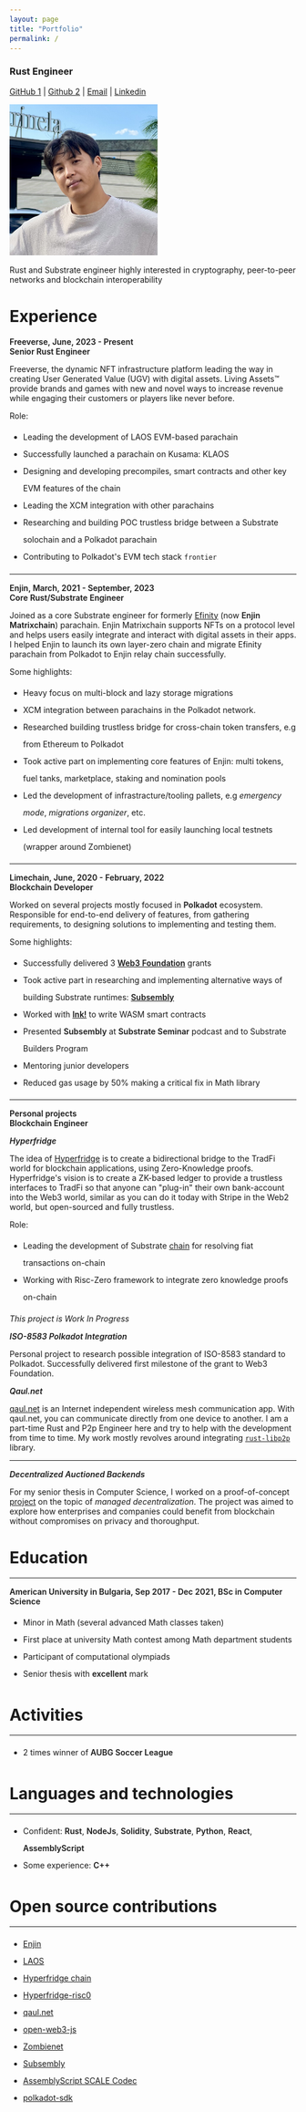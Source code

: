 ```yaml
---
layout: page
title: "Portfolio"
permalink: /
---
```


<style type="text/css">
  .wrapper {
    max-width: -webkit-calc(960px - (30px * 2));
    max-width: calc(960px - (30px * 2));
  }
  strong {
    font-weight: 600;
  }
  hr {
    margin-bottom: 15px;
  }

  li {
    line-height: 30px;
  }

  img[src*="#profile"] {
    width: 15%;
    height: 15%;
    position: relative;
  }
</style>

### Rust Engineer
[GitHub 1](https://github.com/dastansam) | [Github 2](https://github.com/dastanbeksamatov) | [Email](mailto:dastanbeksamatov@gmail.com) | [Linkedin](https://www.linkedin.com/in/dastanbek-samatov-30ab71128/)

<img src="/assets/IMG_0241.jpg" alt="drawing" width="260"/>

Rust and Substrate engineer highly interested in cryptography, peer-to-peer networks and blockchain interoperability

# Experience 

**Freeverse, June, 2023 - Present <br> Senior Rust Engineer**

Freeverse, the dynamic NFT infrastructure platform leading the way in creating User Generated Value (UGV) with digital assets. Living Assets™ provide brands and games with new and novel ways to increase revenue while engaging their customers or players like never before.

Role:

- Leading the development of LAOS EVM-based parachain
- Successfully launched a parachain on Kusama: KLAOS
- Designing and developing precompiles, smart contracts and other key EVM features of the chain
- Leading the XCM integration with other parachains
- Researching and building POC trustless bridge between a Substrate solochain and a Polkadot parachain
- Contributing to Polkadot's EVM tech stack `frontier`

---
**Enjin, March, 2021 - September, 2023 <br> Core Rust/Substrate Engineer**

Joined as a core Substrate engineer for formerly [Efinity](https://efinity.io) (now **Enjin Matrixchain**) parachain. Enjin Matrixchain supports NFTs on a protocol level and helps users easily integrate and interact with digital assets in their apps. I helped Enjin to launch its own layer-zero chain and migrate Efinity parachain from Polkadot to Enjin relay chain successfully.

Some highlights:

- Heavy focus on multi-block and lazy storage migrations
- XCM integration between parachains in the Polkadot network.
- Researched building trustless bridge for cross-chain token transfers, e.g from Ethereum to Polkadot
- Took active part on implementing core features of Enjin: multi tokens, fuel tanks, marketplace, staking and nomination pools
- Led the development of infrastracture/tooling pallets, e.g *emergency mode*, *migrations organizer*, etc.
- Led development of internal tool for easily launching local testnets (wrapper around Zombienet)

---
**Limechain, June, 2020 - February, 2022 <br>Blockchain Developer**

Worked on several projects mostly focused in **Polkadot** ecosystem. Responsible for end-to-end delivery of features, from gathering requirements, to designing solutions to implementing and testing them.

Some highlights:

- Successfully delivered 3 [**Web3 Foundation**](https://web3.foundation/grants/) grants
- Took active part in researching and implementing alternative ways of building Substrate runtimes: [**Subsembly**](https://github.com/LimeChain/subsembly)
- Worked with [**Ink!**](https://paritytech.github.io/ink/) to write WASM smart contracts
- Presented **Subsembly** at **Substrate Seminar** podcast and to Substrate Builders Program
- Mentoring junior developers
- Reduced gas usage by 50% making a critical fix in Math library

---
**Personal projects <br> Blockchain Engineer**

***Hyperfridge***

The idea of [Hyperfridge](https://github.com/element36-io/hyperfridge-r0) is to create a bidirectional bridge to the TradFi world for blockchain applications, using Zero-Knowledge proofs. Hyperfridge's vision is to create a ZK-based ledger to provide a trustless interfaces to TradFi so that anyone can "plug-in" their own bank-account into the Web3 world, similar as you can do it today with Stripe in the Web2 world, but open-sourced and fully trustless.

Role:

- Leading the development of Substrate [chain](https://github.com/element36-io/ocw-ebics) for resolving fiat transactions on-chain
- Working with Risc-Zero framework to integrate zero knowledge proofs on-chain

*This project is Work In Progress*

***ISO-8583 Polkadot Integration***

Personal project to research possible integration of ISO-8583 standard to Polkadot. Successfully delivered first milestone of the grant to Web3 Foundation.

***Qaul.net***

[qaul.net](https://github.com/qaul/qaul.net) is an Internet independent wireless mesh communication app. With qaul.net, you can communicate directly from one device to another. I am a part-time Rust and P2p Engineer here and try to help with the development from time to time. My work mostly revolves around integrating [`rust-libp2p`](https://github.com/libp2p/rust-libp2p) library.

---
***Decentralized Auctioned Backends***

For my senior thesis in Computer Science, I worked on a proof-of-concept [project](https://github.com/dastansam/auctioned-p2p-backend) on the topic of *managed decentralization*. The project was aimed to explore how enterprises and companies could benefit from blockchain without compromises on privacy and thoroughput.

# Education
---

**American University in Bulgaria, Sep 2017 - Dec 2021, BSc in Computer Science**

- Minor in Math (several advanced Math classes taken)
- First place at university Math contest among Math department students
- Participant of computational olympiads
- Senior thesis with **excellent** mark

# Activities
---

- 2 times winner of **AUBG Soccer League**

# Languages and technologies
---

- Confident: **Rust**, **NodeJs**, **Solidity**, **Substrate**, **Python**, **React**, **AssemblyScript**
- Some experience: **C++**

# Open source contributions
---

- [Enjin](https://github.com/enjin)
- [LAOS](https://github.com/freeverseio/laos)
- [Hyperfridge chain](https://github.com/element36-io/ocw-ebics)
- [Hyperfridge-risc0](https://github.com/element36-io/hyperfridge-r0)
- [qaul.net](https://github.com/qaul/qaul.net)
- [open-web3-js](https://github.com/open-web3-stack/open-web3.js)
- [Zombienet](https://github.com/paritytech/zombienet)
- [Subsembly](https://github.com/LimeChain/subsembly)
- [AssemblyScript SCALE Codec](https://github.com/LimeChain/as-scale-codec)
- [polkadot-sdk](https://github.com/paritytech/polkadot-sdk)
